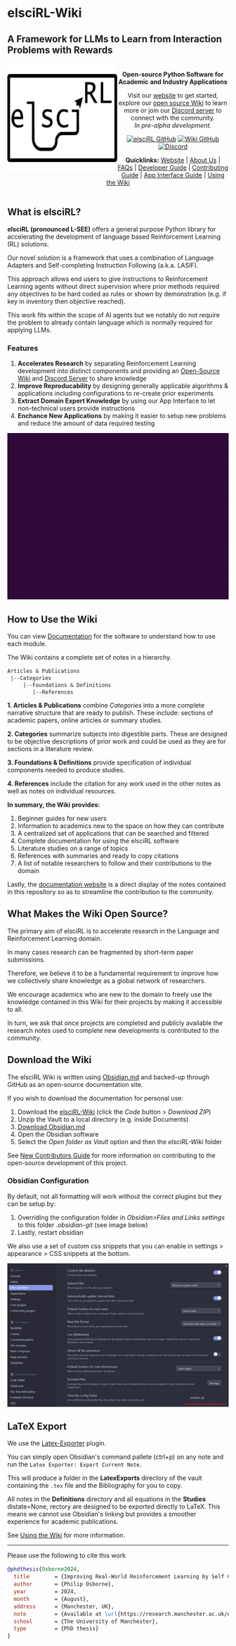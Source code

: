 # elsciRL-Wiki
## A Framework for LLMs to Learn from Interaction Problems with Rewards

<a href="https://elsci.org"><img src="https://raw.githubusercontent.com/pdfosborne/elsciRL-Wiki/refs/heads/main/Resources/images/elsciRL_julylogo_textfull_outline_v2.png" align="left" height="250" width="250" ></a>

<div align="center">

<br>
<b>Open-source Python Software for Academic and Industry Applications</b>

Visit our <a href="https://elsci.org">website</a> to get started, explore our <a href="https://github.com/pdfosborne/elsciRL-Wiki">open source Wiki</a> to learn more or join our <a href="https://discord.gg/GgaqcrYCxt">Discord server</a> to connect with the community.
<br>
<i>In pre-alpha development.</i>
<p> </p>
</div>

<div align="center">

<a href="https://github.com/pdfosborne/elsciRL">![elsciRL GitHub](https://img.shields.io/github/stars/pdfosborne/elsciRL?style=for-the-badge&logo=github&label=elsciRL&link=https%3A%2F%2Fgithub.com%2Fpdfosborne%2FelsciRL)</a> <a href="https://github.com/pdfosborne/elsciRL-Wiki">![Wiki GitHub](https://img.shields.io/github/stars/pdfosborne/elsciRL-Wiki?style=for-the-badge&logo=github&label=elsciRL-Wiki&link=https%3A%2F%2Fgithub.com%2Fpdfosborne%2FelsciRL-Wiki)</a> <a href="https://discord.gg/GgaqcrYCxt">![Discord](https://img.shields.io/discord/1310579689315893248?style=for-the-badge&logo=discord&label=Discord&link=https%3A%2F%2Fdiscord.com%2Fchannels%2F1184202186469683200%2F1184202186998173878)</a>

<b>Quicklinks:</b> [Website](https://elsci.org) | [About Us](<./About us.md>) | [FAQs](<./FAQs.md>) | [Developer Guide](<./Developer Guide.md>) | [Contributing Guide](<./Become a Contributor.md>) | [App Interface Guide](<./App Interface Guide.md>) | [Using the Wiki](<./Docs & Wiki Guide.md>)
<br>
<br>
</div>

## What is elsciRL?

**elsciRL (pronounced L-SEE)** offers a general purpose Python library for accelerating the development of language based Reinforcement Learning (RL) solutions.

Our novel solution is a framework that uses a combination of Language Adapters and Self-completing Instruction Following (a.k.a. LASIF).

This approach allows end users to give instructions to Reinforcement Learning agents without direct supervision where prior methods required any objectives to be hard coded as rules or shown by demonstration (e.g. if key in inventory then objective reached).

This work fits within the scope of AI agents but we notably do not require the problem to already contain language which is normally required for applying LLMs.

### Features
1. **Accelerates Research** by separating Reinforcement Learning development into distinct components and providing an [Open-Source Wiki](https://github.com/pdfosborne/elsciRL-Wiki) and [Discord Server](https://discord.gg/GgaqcrYCxt) to share knowledge
2. **Improve Reproducability** by designing generally applicable algorithms & applications including configurations to re-create prior experiments
3. **Extract Domain Expert Knowledge** by using our App Interface to let non-technical users provide instructions
4. **Enchance New Applications** by making it easier to setup new problems and reduce the amount of data required testing

<div width="75%" align="center">
	<img src="https://github.com/pdfosborne/elsciRL-Wiki/blob/main/Resources/images/Agent-Performance-2.gif?raw=true" />
</div>

## How to Use the Wiki

You can view [Documentation](<Documentation/Documentation Info.md>) for the software to understand how to use each module.

The Wiki contains a complete set of notes in a hierarchy.

```
Articles & Publications
 |--Categories
	 |--Foundations & Definitions
		|--References
```

**1. Articles & Publications** combine *Categories* into a more complete narrative structure that are ready to publish. These include: sections of academic papers, online articles or summary studies.

**2. Categories** summarize subjects into digestible parts. These are designed to be objective descriptions of prior work and could be used as they are for sections in a literature review.

**3. Foundations & Definitions** provide specification of individual components needed to produce studies.

**4. References** include the citation for any work used in the other notes as well as notes on individual resources.

**In summary, the Wiki provides:**

1. Beginner guides for new users
2. Information to academics new to the space on how they can contribute
3. A centralized set of applications that can be searched and filtered
4. Complete documentation for using the elsciRL software
5. Literature studies on a range of topics
6. References with summaries and ready to copy citations
7. A list of notable researchers to follow and their contributions to the domain

Lastly, the [documentation website](https://elsci.org/) is a direct display of the notes contained in this repository so as to streamline the contribution to the community.

## What Makes the Wiki Open Source? 

The primary aim of elsciRL is to accelerate research in the Language and Reinforcement Learning domain. 

In many cases research can be fragmented by short-term paper submissions. 

Therefore, we believe it to be a fundamental requirement to improve how we collectively share knowledge as a global network of researchers. 

We encourage academics who are new to the domain to freely use the knowledge contained in this Wiki for their projects by making it accessible to all. 

In turn, we ask that once projects are completed and publicly available the research notes used to complete new developments is contributed to the community. 

## Download the Wiki

The elsciRL Wiki is written using [Obsidian.md](https://obsidian.md/) and backed-up through GitHub as an open-source documentation site. 

If you wish to download the documentation for personal use:

1. Download the [elsciRL-Wiki](https://github.com/pdfosborne/elsciRL-Wiki/tree/main) (click the *Code* button > *Download ZIP*)
2. Unzip the Vault to a local directory (e.g. inside Documents)
3. [Download Obsidian.md](https://obsidian.md/download)
4. Open the Obsidian software
5. Select the *Open folder as Vault* option and then the *elsciRL-Wiki* folder 

See [New Contributors Guide](https://elsci.org/Become+a+Contributor) for more information on contributing to the open-source development of this project.

### Obsidian Configuration

By default, not all formatting will work without the correct plugins but they can be setup by:
1. Overriding the configuration folder in *Obsidian>Files and Links settings* to this folder *.obsidian-git* (see image below)
2. Lastly, restart obsidian

We also use a set of custom css snippets that you can enable in settings > appearance > CSS snippets at the bottom.

![obsidian\_settings](https://raw.githubusercontent.com/pdfosborne/elsciRL-Wiki/refs/heads/main/Documentation/_Guide/0%20-%20Prerequisites/_images/Obsidian%20settings.png)

## LaTeX Export

We use the [Latex-Exporter](https://github.com/mscott99/latex-exporter?tab=readme-ov-file) plugin.

You can simply open Obsidian's command pallete (ctrl+p) on any note and run the `Latex Exporter: Export Current Note`. 

This will produce a folder in the **LatexExports** directory of the vault containing the `.tex` file and the Bibliography for you to copy.

All notes in the **Definitions** directory and all equations in the **Studies** distate=None, rectory are designed to be exported directly to LaTeX. This means we cannot use Obsidian's linking but provides a smoother experience for academic publications.

See [Using the Wiki](<./Docs & Wiki Guide.md>) for more information.

--- 

Please use the following to cite this work

```bibtex
@phdthesis{Osborne2024,
  title        = {Improving Real-World Reinforcement Learning by Self Completing Human Instructions on Rule Defined Language},  
  author       = {Philip Osborne},  
  year         = 2024,  
  month        = {August},  
  address      = {Manchester, UK},  
  note         = {Available at \url{https://research.manchester.ac.uk/en/studentTheses/improving-real-world-reinforcement-learning-by-self-completing-hu}},  
  school       = {The University of Manchester},  
  type         = {PhD thesis}
}
```
